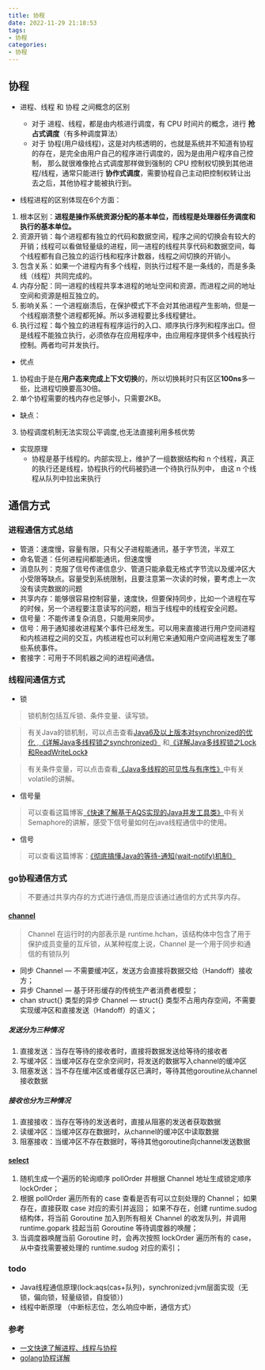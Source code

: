 ```yaml
---
title: 协程
date: 2022-11-29 21:18:53
tags:
- 协程
categories:
- 协程
---
```

## 协程
* 进程、线程 和 协程 之间概念的区别
  * 对于 进程、线程，都是由内核进行调度，有 CPU 时间片的概念，进行 **抢占式调度**（有多种调度算法）
  * 对于 协程(用户级线程)，这是对内核透明的，也就是系统并不知道有协程的存在，是完全由用户自己的程序进行调度的，因为是由用户程序自己控制，
    那么就很难像抢占式调度那样做到强制的 CPU 控制权切换到其他进程/线程，通常只能进行 **协作式调度**，需要协程自己主动把控制权转让出去之后，其他协程才能被执行到。


* 线程进程的区别体现在6个方面：
1. 根本区别：**进程是操作系统资源分配的基本单位，而线程是处理器任务调度和执行的基本单位。**
2. 资源开销：每个进程都有独立的代码和数据空间，程序之间的切换会有较大的开销；线程可以看做轻量级的进程，同一进程的线程共享代码和数据空间，每个线程都有自己独立的运行栈和程序计数器，线程之间切换的开销小。
3. 包含关系：如果一个进程内有多个线程，则执行过程不是一条线的，而是多条线（线程）共同完成的。
4. 内存分配：同一进程的线程共享本进程的地址空间和资源，而进程之间的地址空间和资源是相互独立的。
5. 影响关系：一个进程崩溃后，在保护模式下不会对其他进程产生影响，但是一个线程崩溃整个进程都死掉。所以多进程要比多线程健壮。
6. 执行过程：每个独立的进程有程序运行的入口、顺序执行序列和程序出口。但是线程不能独立执行，必须依存在应用程序中，由应用程序提供多个线程执行控制。两者均可并发执行。

* 优点
1. 协程由于是在**用户态来完成上下文切换**的，所以切换耗时只有区区**100ns**多一些，比进程切换要高30倍。
2. 单个协程需要的栈内存也足够小，只需要2KB。
* 缺点：
3. 协程调度机制无法实现公平调度,也无法直接利用多核优势
* 实现原理
  * 协程是基于线程的。内部实现上，维护了一组数据结构和 n 个线程，真正的执行还是线程，协程执行的代码被扔进一个待执行队列中，
    由这 n 个线程从队列中拉出来执行
  

## 通信方式
### 进程通信方式总结
* 管道：速度慢，容量有限，只有父子进程能通讯，基于字节流，半双工
* 命名管道：任何进程间都能通讯，但速度慢
* 消息队列：克服了信号传递信息少、管道只能承载无格式字节流以及缓冲区大小受限等缺点。容量受到系统限制，且要注意第一次读的时候，要考虑上一次没有读完数据的问题
* 共享内存：能够很容易控制容量，速度快，但要保持同步，比如一个进程在写的时候，另一个进程要注意读写的问题，相当于线程中的线程安全问题。
* 信号量：不能传递复杂消息，只能用来同步。
* 信号：用于通知接收进程某个事件已经发生。可以用来直接进行用户空间进程和内核进程之间的交互，内核进程也可以利用它来通知用户空间进程发生了哪些系统事件。
* 套接字：可用于不同机器之间的进程间通信。

### 线程间通信方式
* 锁 
> 锁机制包括互斥锁、条件变量、读写锁。

> 有关Java的锁机制，可以点击查看[Java6及以上版本对synchronized的优化
](https://www.cnblogs.com/wuqinglong/p/9945618.html),[《详解Java多线程锁之synchronized》](https://mp.weixin.qq.com/s?__biz=MzUyNzgyNzAwNg==&mid=2247483792&idx=1&sn=5f4a1763876bdc03aad3fdfbdc1f1779&scene=21#wechat_redirect)
> 和[《详解Java多线程锁之Lock和ReadWriteLock》](https://mp.weixin.qq.com/s?__biz=MzUyNzgyNzAwNg==&mid=2247483798&idx=1&sn=cceca939e36c1b1748b290dc34d1f4cc&scene=21#wechat_redirect)

> 有关条件变量，可以点击查看[《Java多线程的可见性与有序性》](https://mp.weixin.qq.com/s?__biz=MzUyNzgyNzAwNg==&mid=2247483819&idx=1&sn=2b8a7b636f870b29df3c0c98be5eca82&scene=21#wechat_redirect)中有关volatile的讲解。
* 信号量
> 可以查看这篇博客[《快速了解基于AQS实现的Java并发工具类》](https://mp.weixin.qq.com/s?__biz=MzUyNzgyNzAwNg==&mid=2247483885&idx=1&sn=8fe2bf133cbc7932def11e407e76a783&scene=21#wechat_redirect)中有关Semaphore的讲解，感受下信号量如何在java线程通信中的使用。
* 信号
> 可以查看这篇博客：[《彻底搞懂Java的等待-通知(wait-notify)机制》](https://mp.weixin.qq.com/s?__biz=MzUyNzgyNzAwNg==&mid=2247483954&idx=1&sn=cc77f94e46cf5351b28da91eda01ec2b&scene=21#wechat_redirect)


### go协程通信方式
> 不要通过共享内存的方式进行通信,而是应该通过通信的方式共享内存。
#### [channel](https://draveness.me/golang/docs/part3-runtime/ch06-concurrency/golang-channel/)
> Channel 在运行时的内部表示是 runtime.hchan，该结构体中包含了用于保护成员变量的互斥锁，从某种程度上说，Channel 是一个用于同步和通信的有锁队列

* 同步 Channel — 不需要缓冲区，发送方会直接将数据交给（Handoff）接收方；
* 异步 Channel — 基于环形缓存的传统生产者消费者模型；
* chan struct{} 类型的异步 Channel — struct{} 类型不占用内存空间，不需要实现缓冲区和直接发送（Handoff）的语义； 
##### 发送分为三种情况
   1. 直接发送：当存在等待的接收者时，直接将数据发送给等待的接收者
   2. 写缓冲区：当缓冲区存在空余空间时，将发送的数据写入channel的缓冲区
   3. 阻塞发送：当不存在缓冲区或者缓存区已满时，等待其他goroutine从channel接收数据 

##### 接收也分为三种情况
1. 直接接收：当存在等待的发送者时，直接从阻塞的发送者获取数据
2. 读缓冲区：当缓冲区存在数据时，从channel的缓冲区中读取数据
3. 阻塞接收：当缓冲区不存在数据时，等待其他goroutine向channel发送数据

#### [select](https://draveness.me/golang/docs/part2-foundation/ch05-keyword/golang-select/) 

1. 随机生成一个遍历的轮询顺序 pollOrder 并根据 Channel 地址生成锁定顺序 lockOrder；
2. 根据 pollOrder 遍历所有的 case 查看是否有可以立刻处理的 Channel；
如果存在，直接获取 case 对应的索引并返回；
如果不存在，创建 runtime.sudog 结构体，将当前 Goroutine 加入到所有相关 Channel 的收发队列，并调用 runtime.gopark 挂起当前 Goroutine 等待调度器的唤醒；
3. 当调度器唤醒当前 Goroutine 时，会再次按照 lockOrder 遍历所有的 case，从中查找需要被处理的 runtime.sudog 对应的索引；




### todo 
* Java线程通信原理(lock:aqs(cas+队列)，synchronized:jvm层面实现（无锁，偏向锁，轻量级锁，自旋锁）)
* 线程中断原理 （中断标志位，怎么响应中断，通信方式）

### 参考
* [一文快速了解进程、线程与协程](https://cloud.tencent.com/developer/article/1839604)
* [golang协程详解](https://www.cnblogs.com/liang1101/p/7285955.html)
